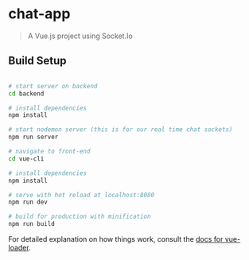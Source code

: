 # chat-app

> A Vue.js project using Socket.Io

## Build Setup


``` bash

# start server on backend
cd backend

# install dependencies
npm install

# start nodemon server (this is for our real time chat sockets)
npm run server

# navigate to front-end 
cd vue-cli

# install dependencies
npm install

# serve with hot reload at localhost:8080
npm run dev

# build for production with minification
npm run build
```

For detailed explanation on how things work, consult the [docs for vue-loader](http://vuejs.github.io/vue-loader).
